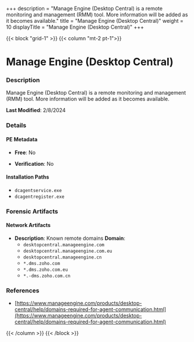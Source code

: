 +++
description = "Manage Engine (Desktop Central) is a remote monitoring and management (RMM) tool. More information will be added as it becomes available."
title = "Manage Engine (Desktop Central)"
weight = 10
displayTitle = "Manage Engine (Desktop Central)"
+++


{{< block "grid-1" >}}
{{< column "mt-2 pt-1">}}

# Manage Engine (Desktop Central)


### Description

Manage Engine (Desktop Central) is a remote monitoring and management (RMM) tool. More information will be added as it becomes available.



**Last Modified**: 2/8/2024

### Details


#### PE Metadata


- **Free**: No

- **Verification**: No




#### Installation Paths
- `dcagentservice.exe`
- `dcagentregister.exe`

### Forensic Artifacts




#### Network Artifacts

- **Description**: Known remote domains
  **Domain**:
    - `desktopcentral.manageengine.com`
    - `desktopcentral.manageengine.com.eu`
    - `desktopcentral.manageengine.cn`
    - `*.dms.zoho.com`
    - `*.dms.zoho.com.eu`
    - `*.-dms.zoho.com.cn`





### References
- [https://www.manageengine.com/products/desktop-central/help/domains-required-for-agent-communication.html](https://www.manageengine.com/products/desktop-central/help/domains-required-for-agent-communication.html)



{{< /column >}}
{{< /block >}}
